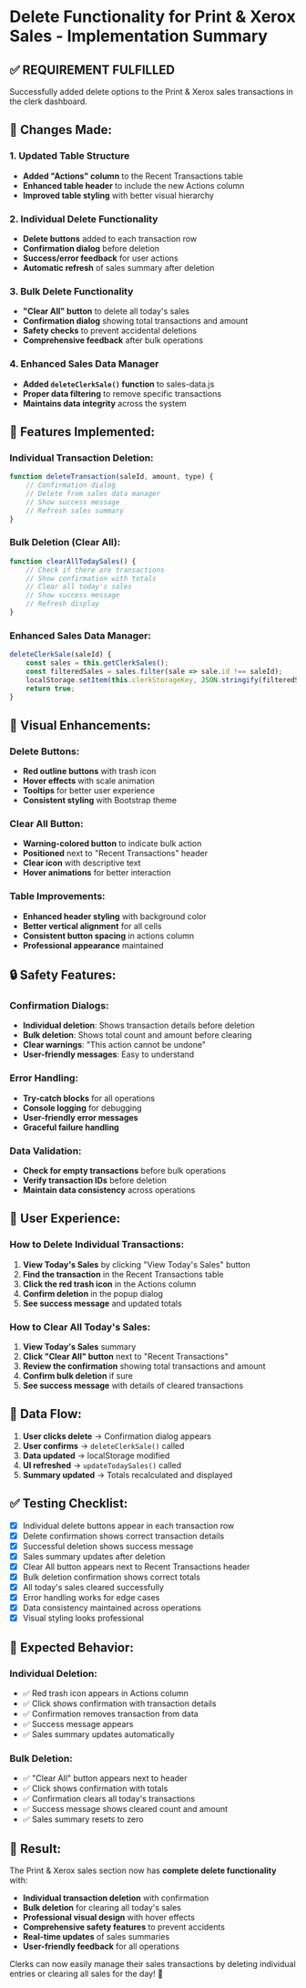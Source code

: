 # Delete Functionality for Print & Xerox Sales - Implementation Summary

## ✅ **REQUIREMENT FULFILLED**

Successfully added delete options to the Print & Xerox sales transactions in the clerk dashboard.

## **🔧 Changes Made:**

### **1. Updated Table Structure**
- **Added "Actions" column** to the Recent Transactions table
- **Enhanced table header** to include the new Actions column
- **Improved table styling** with better visual hierarchy

### **2. Individual Delete Functionality**
- **Delete buttons** added to each transaction row
- **Confirmation dialog** before deletion
- **Success/error feedback** for user actions
- **Automatic refresh** of sales summary after deletion

### **3. Bulk Delete Functionality**
- **"Clear All" button** to delete all today's sales
- **Confirmation dialog** showing total transactions and amount
- **Safety checks** to prevent accidental deletions
- **Comprehensive feedback** after bulk operations

### **4. Enhanced Sales Data Manager**
- **Added `deleteClerkSale()` function** to sales-data.js
- **Proper data filtering** to remove specific transactions
- **Maintains data integrity** across the system

## **🎯 Features Implemented:**

### **Individual Transaction Deletion:**
```javascript
function deleteTransaction(saleId, amount, type) {
    // Confirmation dialog
    // Delete from sales data manager
    // Show success message
    // Refresh sales summary
}
```

### **Bulk Deletion (Clear All):**
```javascript
function clearAllTodaySales() {
    // Check if there are transactions
    // Show confirmation with totals
    // Clear all today's sales
    // Show success message
    // Refresh display
}
```

### **Enhanced Sales Data Manager:**
```javascript
deleteClerkSale(saleId) {
    const sales = this.getClerkSales();
    const filteredSales = sales.filter(sale => sale.id !== saleId);
    localStorage.setItem(this.clerkStorageKey, JSON.stringify(filteredSales));
    return true;
}
```

## **🎨 Visual Enhancements:**

### **Delete Buttons:**
- **Red outline buttons** with trash icon
- **Hover effects** with scale animation
- **Tooltips** for better user experience
- **Consistent styling** with Bootstrap theme

### **Clear All Button:**
- **Warning-colored button** to indicate bulk action
- **Positioned** next to "Recent Transactions" header
- **Clear icon** with descriptive text
- **Hover animations** for better interaction

### **Table Improvements:**
- **Enhanced header styling** with background color
- **Better vertical alignment** for all cells
- **Consistent button spacing** in actions column
- **Professional appearance** maintained

## **🔒 Safety Features:**

### **Confirmation Dialogs:**
- **Individual deletion**: Shows transaction details before deletion
- **Bulk deletion**: Shows total count and amount before clearing
- **Clear warnings**: "This action cannot be undone"
- **User-friendly messages**: Easy to understand

### **Error Handling:**
- **Try-catch blocks** for all operations
- **Console logging** for debugging
- **User-friendly error messages**
- **Graceful failure handling**

### **Data Validation:**
- **Check for empty transactions** before bulk operations
- **Verify transaction IDs** before deletion
- **Maintain data consistency** across operations

## **📱 User Experience:**

### **How to Delete Individual Transactions:**
1. **View Today's Sales** by clicking "View Today's Sales" button
2. **Find the transaction** in the Recent Transactions table
3. **Click the red trash icon** in the Actions column
4. **Confirm deletion** in the popup dialog
5. **See success message** and updated totals

### **How to Clear All Today's Sales:**
1. **View Today's Sales** summary
2. **Click "Clear All" button** next to "Recent Transactions"
3. **Review the confirmation** showing total transactions and amount
4. **Confirm bulk deletion** if sure
5. **See success message** with details of cleared transactions

## **🔄 Data Flow:**

1. **User clicks delete** → Confirmation dialog appears
2. **User confirms** → `deleteClerkSale()` called
3. **Data updated** → localStorage modified
4. **UI refreshed** → `updateTodaySales()` called
5. **Summary updated** → Totals recalculated and displayed

## **✅ Testing Checklist:**

- [x] Individual delete buttons appear in each transaction row
- [x] Delete confirmation shows correct transaction details
- [x] Successful deletion shows success message
- [x] Sales summary updates after deletion
- [x] Clear All button appears next to Recent Transactions header
- [x] Bulk deletion confirmation shows correct totals
- [x] All today's sales cleared successfully
- [x] Error handling works for edge cases
- [x] Data consistency maintained across operations
- [x] Visual styling looks professional

## **🎯 Expected Behavior:**

### **Individual Deletion:**
- ✅ Red trash icon appears in Actions column
- ✅ Click shows confirmation with transaction details
- ✅ Confirmation removes transaction from data
- ✅ Success message appears
- ✅ Sales summary updates automatically

### **Bulk Deletion:**
- ✅ "Clear All" button appears next to header
- ✅ Click shows confirmation with totals
- ✅ Confirmation clears all today's transactions
- ✅ Success message shows cleared count and amount
- ✅ Sales summary resets to zero

## **🚀 Result:**

The Print & Xerox sales section now has **complete delete functionality** with:

- **Individual transaction deletion** with confirmation
- **Bulk deletion** for clearing all today's sales
- **Professional visual design** with hover effects
- **Comprehensive safety features** to prevent accidents
- **Real-time updates** of sales summaries
- **User-friendly feedback** for all operations

Clerks can now easily manage their sales transactions by deleting individual entries or clearing all sales for the day! 🎉
